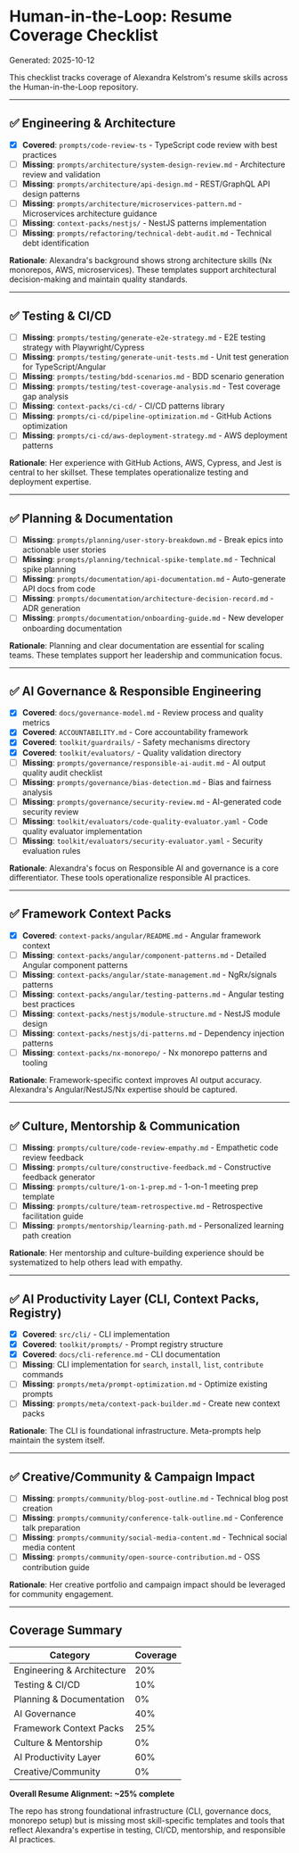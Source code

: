 # Human-in-the-Loop: Resume Coverage Checklist

Generated: 2025-10-12

This checklist tracks coverage of Alexandra Kelstrom's resume skills across the Human-in-the-Loop repository.

---

## ✅ Engineering & Architecture

- [x] **Covered**: `prompts/code-review-ts` - TypeScript code review with best practices
- [ ] **Missing**: `prompts/architecture/system-design-review.md` - Architecture review and validation
- [ ] **Missing**: `prompts/architecture/api-design.md` - REST/GraphQL API design patterns
- [ ] **Missing**: `prompts/architecture/microservices-pattern.md` - Microservices architecture guidance
- [ ] **Missing**: `context-packs/nestjs/` - NestJS patterns implementation
- [ ] **Missing**: `prompts/refactoring/technical-debt-audit.md` - Technical debt identification

**Rationale**: Alexandra's background shows strong architecture skills (Nx monorepos, AWS, microservices). These templates support architectural decision-making and maintain quality standards.

---

## ✅ Testing & CI/CD

- [ ] **Missing**: `prompts/testing/generate-e2e-strategy.md` - E2E testing strategy with Playwright/Cypress
- [ ] **Missing**: `prompts/testing/generate-unit-tests.md` - Unit test generation for TypeScript/Angular
- [ ] **Missing**: `prompts/testing/bdd-scenarios.md` - BDD scenario generation
- [ ] **Missing**: `prompts/testing/test-coverage-analysis.md` - Test coverage gap analysis
- [ ] **Missing**: `context-packs/ci-cd/` - CI/CD patterns library
- [ ] **Missing**: `prompts/ci-cd/pipeline-optimization.md` - GitHub Actions optimization
- [ ] **Missing**: `prompts/ci-cd/aws-deployment-strategy.md` - AWS deployment patterns

**Rationale**: Her experience with GitHub Actions, AWS, Cypress, and Jest is central to her skillset. These templates operationalize testing and deployment expertise.

---

## ✅ Planning & Documentation

- [ ] **Missing**: `prompts/planning/user-story-breakdown.md` - Break epics into actionable user stories
- [ ] **Missing**: `prompts/planning/technical-spike-template.md` - Technical spike planning
- [ ] **Missing**: `prompts/documentation/api-documentation.md` - Auto-generate API docs from code
- [ ] **Missing**: `prompts/documentation/architecture-decision-record.md` - ADR generation
- [ ] **Missing**: `prompts/documentation/onboarding-guide.md` - New developer onboarding documentation

**Rationale**: Planning and clear documentation are essential for scaling teams. These templates support her leadership and communication focus.

---

## ✅ AI Governance & Responsible Engineering

- [x] **Covered**: `docs/governance-model.md` - Review process and quality metrics
- [x] **Covered**: `ACCOUNTABILITY.md` - Core accountability framework
- [x] **Covered**: `toolkit/guardrails/` - Safety mechanisms directory
- [x] **Covered**: `toolkit/evaluators/` - Quality validation directory
- [ ] **Missing**: `prompts/governance/responsible-ai-audit.md` - AI output quality audit checklist
- [ ] **Missing**: `prompts/governance/bias-detection.md` - Bias and fairness analysis
- [ ] **Missing**: `prompts/governance/security-review.md` - AI-generated code security review
- [ ] **Missing**: `toolkit/evaluators/code-quality-evaluator.yaml` - Code quality evaluator implementation
- [ ] **Missing**: `toolkit/evaluators/security-evaluator.yaml` - Security evaluation rules

**Rationale**: Alexandra's focus on Responsible AI and governance is a core differentiator. These tools operationalize responsible AI practices.

---

## ✅ Framework Context Packs

- [x] **Covered**: `context-packs/angular/README.md` - Angular framework context
- [ ] **Missing**: `context-packs/angular/component-patterns.md` - Detailed Angular component patterns
- [ ] **Missing**: `context-packs/angular/state-management.md` - NgRx/signals patterns
- [ ] **Missing**: `context-packs/angular/testing-patterns.md` - Angular testing best practices
- [ ] **Missing**: `context-packs/nestjs/module-structure.md` - NestJS module design
- [ ] **Missing**: `context-packs/nestjs/di-patterns.md` - Dependency injection patterns
- [ ] **Missing**: `context-packs/nx-monorepo/` - Nx monorepo patterns and tooling

**Rationale**: Framework-specific context improves AI output accuracy. Alexandra's Angular/NestJS/Nx expertise should be captured.

---

## ✅ Culture, Mentorship & Communication

- [ ] **Missing**: `prompts/culture/code-review-empathy.md` - Empathetic code review feedback
- [ ] **Missing**: `prompts/culture/constructive-feedback.md` - Constructive feedback generator
- [ ] **Missing**: `prompts/culture/1-on-1-prep.md` - 1-on-1 meeting prep template
- [ ] **Missing**: `prompts/culture/team-retrospective.md` - Retrospective facilitation guide
- [ ] **Missing**: `prompts/mentorship/learning-path.md` - Personalized learning path creation

**Rationale**: Her mentorship and culture-building experience should be systematized to help others lead with empathy.

---

## ✅ AI Productivity Layer (CLI, Context Packs, Registry)

- [x] **Covered**: `src/cli/` - CLI implementation
- [x] **Covered**: `toolkit/prompts/` - Prompt registry structure
- [x] **Covered**: `docs/cli-reference.md` - CLI documentation
- [ ] **Missing**: CLI implementation for `search`, `install`, `list`, `contribute` commands
- [ ] **Missing**: `prompts/meta/prompt-optimization.md` - Optimize existing prompts
- [ ] **Missing**: `prompts/meta/context-pack-builder.md` - Create new context packs

**Rationale**: The CLI is foundational infrastructure. Meta-prompts help maintain the system itself.

---

## ✅ Creative/Community & Campaign Impact

- [ ] **Missing**: `prompts/community/blog-post-outline.md` - Technical blog post creation
- [ ] **Missing**: `prompts/community/conference-talk-outline.md` - Conference talk preparation
- [ ] **Missing**: `prompts/community/social-media-content.md` - Technical social media content
- [ ] **Missing**: `prompts/community/open-source-contribution.md` - OSS contribution guide

**Rationale**: Her creative portfolio and campaign impact should be leveraged for community engagement.

---

## Coverage Summary

| Category                   | Coverage |
| -------------------------- | -------- |
| Engineering & Architecture | 20%      |
| Testing & CI/CD            | 10%      |
| Planning & Documentation   | 0%       |
| AI Governance              | 40%      |
| Framework Context Packs    | 25%      |
| Culture & Mentorship       | 0%       |
| AI Productivity Layer      | 60%      |
| Creative/Community         | 0%       |

**Overall Resume Alignment: ~25% complete**

The repo has strong foundational infrastructure (CLI, governance docs, monorepo setup) but is missing most skill-specific templates and tools that reflect Alexandra's expertise in testing, CI/CD, mentorship, and responsible AI practices.
